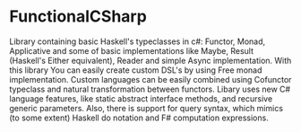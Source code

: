# FunctionalCSharp

Library containing basic Haskell's typeclasses in c#: Functor, Monad, Applicative and some of basic implementations like Maybe, Result (Haskell's Either equivalent), Reader and simple Async implementation.
With this library You can easily create custom DSL's by using Free monad implementation. Custom languages can be easily combined using Cofunctor typeclass and natural transformation between functors.
Libary uses new C# language features, like static abstract interface methods, and recursive generic parameters.
Also, there is support for query syntax, which mimics (to some extent) Haskell do notation and F# computation expressions.


